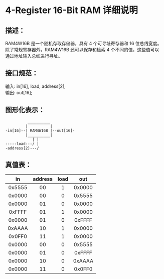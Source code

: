 # 4-Register 16-Bit RAM 详细说明

## 描述：

RAM4W16B 是一个随机存取存储器，具有 4 个可寻址寄存器和 16 位总线宽度。除了常规寄存器外，RAM4W16B 还可以保存和检索 4 个不同的值，这些值可以通过地址输入总线进行寻址。

## 接口规范：

输入: in[16], load, address[2];  
输出: out[16];

## 图形化表示：

```
          __________
         |          |
-in[16]--| RAM4W16B |--out[16]-
         |__________|
            | |
-----load---/ |
-address[2]---/

```

## 真值表：

|   in   | address | load |  out   |
| :----: | :-----: | :--: | :----: |
| 0x5555 |   00    |  1   | 0x0000 |
| 0x0000 |   00    |  0   | 0x5555 |
| 0x0000 |   01    |  0   | 0x0000 |
| 0xFFFF |   01    |  1   | 0x0000 |
| 0x0000 |   01    |  0   | 0xFFFF |
| 0xAAAA |   10    |  1   | 0x0000 |
| 0x0FF0 |   11    |  1   | 0x0000 |
| 0x0000 |   00    |  0   | 0x5555 |
| 0x0000 |   01    |  0   | 0xFFFF |
| 0x0000 |   10    |  0   | 0xAAAA |
| 0x0000 |   11    |  0   | 0x0FF0 |
